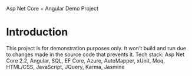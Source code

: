 Asp Net Core + Angular Demo Project

# Introduction 
This project is for demonstration purposes only. It won't build and run due to changes made in the source code that prevents it.
Tech stack: Asp Net Core 2.2, Angular, SQL, EF Core, Azure, AutoMapper, xUnit, Moq, HTML/CSS, JavaScript, JQuery, Karma, Jasmine